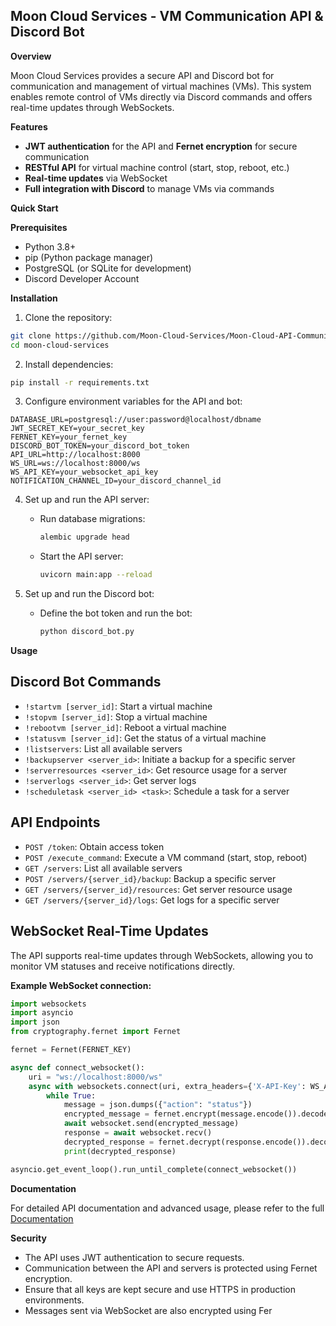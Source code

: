 ## Moon Cloud Services - VM Communication API & Discord Bot

**Overview**

Moon Cloud Services provides a secure API and Discord bot for communication and management of virtual machines (VMs). This system enables remote control of VMs directly via Discord commands and offers real-time updates through WebSockets.

**Features**

* **JWT authentication** for the API and **Fernet encryption** for secure communication
* **RESTful API** for virtual machine control (start, stop, reboot, etc.)
* **Real-time updates** via WebSocket
* **Full integration with Discord** to manage VMs via commands

**Quick Start**

**Prerequisites**

* Python 3.8+
* pip (Python package manager)
* PostgreSQL (or SQLite for development)
* Discord Developer Account

**Installation**

1. Clone the repository:

```bash
git clone https://github.com/Moon-Cloud-Services/Moon-Cloud-API-Communication-.git
cd moon-cloud-services
```

2. Install dependencies:

```bash
pip install -r requirements.txt
```

3. Configure environment variables for the API and bot:

```
DATABASE_URL=postgresql://user:password@localhost/dbname
JWT_SECRET_KEY=your_secret_key
FERNET_KEY=your_fernet_key
DISCORD_BOT_TOKEN=your_discord_bot_token
API_URL=http://localhost:8000
WS_URL=ws://localhost:8000/ws
WS_API_KEY=your_websocket_api_key
NOTIFICATION_CHANNEL_ID=your_discord_channel_id
```

4. Set up and run the API server:

   * Run database migrations:

     ```bash
     alembic upgrade head
     ```

   * Start the API server:

     ```bash
     uvicorn main:app --reload
     ```

5. Set up and run the Discord bot:

   * Define the bot token and run the bot:

     ```bash
     python discord_bot.py
     ```

**Usage**

## Discord Bot Commands

* `!startvm [server_id]`: Start a virtual machine
* `!stopvm [server_id]`: Stop a virtual machine
* `!rebootvm [server_id]`: Reboot a virtual machine
* `!statusvm [server_id]`: Get the status of a virtual machine
* `!listservers`: List all available servers
* `!backupserver <server_id>`: Initiate a backup for a specific server
* `!serverresources <server_id>`: Get resource usage for a server
* `!serverlogs <server_id>`: Get server logs
* `!scheduletask <server_id> <task>`: Schedule a task for a server

## API Endpoints

* `POST /token`: Obtain access token
* `POST /execute_command`: Execute a VM command (start, stop, reboot)
* `GET /servers`: List all available servers
* `POST /servers/{server_id}/backup`: Backup a specific server
* `GET /servers/{server_id}/resources`: Get server resource usage
* `GET /servers/{server_id}/logs`: Get logs for a specific server

## WebSocket Real-Time Updates

The API supports real-time updates through WebSockets, allowing you to monitor VM statuses and receive notifications directly.

**Example WebSocket connection:**

```python
import websockets
import asyncio
import json
from cryptography.fernet import Fernet

fernet = Fernet(FERNET_KEY)

async def connect_websocket():
    uri = "ws://localhost:8000/ws"
    async with websockets.connect(uri, extra_headers={'X-API-Key': WS_API_KEY}) as websocket:
        while True:
            message = json.dumps({"action": "status"})
            encrypted_message = fernet.encrypt(message.encode()).decode()
            await websocket.send(encrypted_message)
            response = await websocket.recv()
            decrypted_response = fernet.decrypt(response.encode()).decode()
            print(decrypted_response)

asyncio.get_event_loop().run_until_complete(connect_websocket())
```

**Documentation**

For detailed API documentation and advanced usage, please refer to the full [Documentation](https://github.com/Moon-Cloud-Services/Moon-Cloud-API-Communication-/blob/main/DOCUMENTATION.md)

**Security**

* The API uses JWT authentication to secure requests.
* Communication between the API and servers is protected using Fernet encryption.
* Ensure that all keys are kept secure and use HTTPS in production environments.
* Messages sent via WebSocket are also encrypted using Fer
